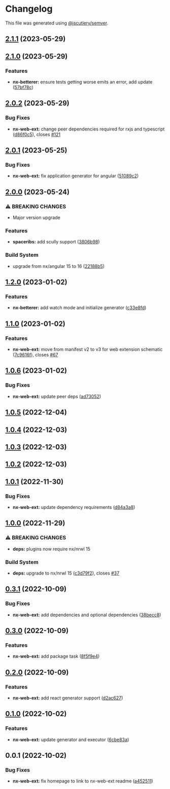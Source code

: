 # Changelog

This file was generated using [@jscutlery/semver](https://github.com/jscutlery/semver).

## [2.1.1](https://github.com/spaceribs/spaceribs/compare/nx-web-ext-2.1.0...nx-web-ext-2.1.1) (2023-05-29)

## [2.1.0](https://github.com/spaceribs/spaceribs/compare/nx-web-ext-2.0.2...nx-web-ext-2.1.0) (2023-05-29)


### Features

* **nx-betterer:** ensure tests getting worse emits an error, add update ([57bf78c](https://github.com/spaceribs/spaceribs/commit/57bf78cd18b0d7d5b4d06e798028efd743959291))

## [2.0.2](https://github.com/spaceribs/spaceribs/compare/nx-web-ext-2.0.1...nx-web-ext-2.0.2) (2023-05-29)


### Bug Fixes

* **nx-web-ext:** change peer dependencies required for rxjs and typescript ([d86f0c5](https://github.com/spaceribs/spaceribs/commit/d86f0c5c6cdbaa0d84c9db4cc16a74fbc1102633)), closes [#121](https://github.com/spaceribs/spaceribs/issues/121)

## [2.0.1](https://github.com/spaceribs/spaceribs/compare/nx-web-ext-2.0.0...nx-web-ext-2.0.1) (2023-05-25)


### Bug Fixes

* **nx-web-ext:** fix application generator for angular ([51089c2](https://github.com/spaceribs/spaceribs/commit/51089c245d8d923be064a1f1038bd1d6a4b5cf09))

## [2.0.0](https://github.com/spaceribs/spaceribs/compare/nx-web-ext-1.2.0...nx-web-ext-2.0.0) (2023-05-24)


### ⚠ BREAKING CHANGES

* Major version upgrade

### Features

* **spaceribs:** add scully support ([3806b98](https://github.com/spaceribs/spaceribs/commit/3806b988ee34ba567368ce0ca1eec979ece7a358))


### Build System

* upgrade from nx/angular 15 to 16 ([22188b5](https://github.com/spaceribs/spaceribs/commit/22188b5027d6e8e909020af3eaf4e9724d99d2f4))

## [1.2.0](https://github.com/spaceribs/spaceribs/compare/nx-web-ext-1.1.0...nx-web-ext-1.2.0) (2023-01-02)


### Features

* **nx-betterer:** add watch mode and initialize generator ([c33e8fd](https://github.com/spaceribs/spaceribs/commit/c33e8fdb1bca61368089573943d0e64c65a7414f))

## [1.1.0](https://github.com/spaceribs/spaceribs/compare/nx-web-ext-1.0.6...nx-web-ext-1.1.0) (2023-01-02)


### Features

* **nx-web-ext:** move from manifest v2 to v3 for web extension schematic ([7c9616f](https://github.com/spaceribs/spaceribs/commit/7c9616f6d11ad023971201e4c5a245e154db945d)), closes [#67](https://github.com/spaceribs/spaceribs/issues/67)

## [1.0.6](https://github.com/spaceribs/spaceribs/compare/nx-web-ext-1.0.5...nx-web-ext-1.0.6) (2023-01-02)


### Bug Fixes

* **nx-web-ext:** update peer deps ([ad73052](https://github.com/spaceribs/spaceribs/commit/ad73052564267b94c0cf9e10eb57e691bc7ca709))

## [1.0.5](https://github.com/spaceribs/spaceribs/compare/nx-web-ext-1.0.4...nx-web-ext-1.0.5) (2022-12-04)

## [1.0.4](https://github.com/spaceribs/spaceribs/compare/nx-web-ext-1.0.3...nx-web-ext-1.0.4) (2022-12-03)

## [1.0.3](https://github.com/spaceribs/spaceribs/compare/nx-web-ext-1.0.2...nx-web-ext-1.0.3) (2022-12-03)

## [1.0.2](https://github.com/spaceribs/spaceribs/compare/nx-web-ext-1.0.1...nx-web-ext-1.0.2) (2022-12-03)

## [1.0.1](https://github.com/spaceribs/spaceribs/compare/nx-web-ext-1.0.0...nx-web-ext-1.0.1) (2022-11-30)


### Bug Fixes

* **nx-web-ext:** update dependency requirements ([d84a3a8](https://github.com/spaceribs/spaceribs/commit/d84a3a833afefb4cb07f23543b493567d7ec1586))

## [1.0.0](https://github.com/spaceribs/spaceribs/compare/nx-web-ext-0.3.1...nx-web-ext-1.0.0) (2022-11-29)


### ⚠ BREAKING CHANGES

* **deps:** plugins now require nx/nrwl 15

### Build System

* **deps:** upgrade to nx/nrwl 15 ([c3d79f2](https://github.com/spaceribs/spaceribs/commit/c3d79f23f316185878f679a8d945631bcb9119a8)), closes [#37](https://github.com/spaceribs/spaceribs/issues/37)

## [0.3.1](https://github.com/spaceribs/spaceribs/compare/nx-web-ext-0.3.0...nx-web-ext-0.3.1) (2022-10-09)


### Bug Fixes

* **nx-web-ext:** add dependencies and optional dependencies ([38becc8](https://github.com/spaceribs/spaceribs/commit/38becc8576424ad8ab09565c668705dc78dd60d5))

## [0.3.0](https://github.com/spaceribs/spaceribs/compare/nx-web-ext-0.2.0...nx-web-ext-0.3.0) (2022-10-09)


### Features

* **nx-web-ext:** add package task ([8f5f9e4](https://github.com/spaceribs/spaceribs/commit/8f5f9e41e89ee6ea4da42306e2c3cfe03519d560))

## [0.2.0](https://github.com/spaceribs/spaceribs/compare/nx-web-ext-0.1.0...nx-web-ext-0.2.0) (2022-10-09)


### Features

* **nx-web-ext:** add react generator support ([d2ac627](https://github.com/spaceribs/spaceribs/commit/d2ac627ce1161b2c791010153f153bde019b8ff5))

## [0.1.0](https://github.com/spaceribs/spaceribs/compare/nx-web-ext-0.0.1...nx-web-ext-0.1.0) (2022-10-02)


### Features

* **nx-web-ext:** update generator and executor ([6cbe83a](https://github.com/spaceribs/spaceribs/commit/6cbe83a4d01526346bd192195cac2721d1865bb2))

## 0.0.1 (2022-10-02)


### Bug Fixes

* **nx-web-ext:** fix homepage to link to nx-web-ext readme ([a452511](https://github.com/spaceribs/spaceribs/commit/a452511ae25758c23496a9a048614a76592d098d))
